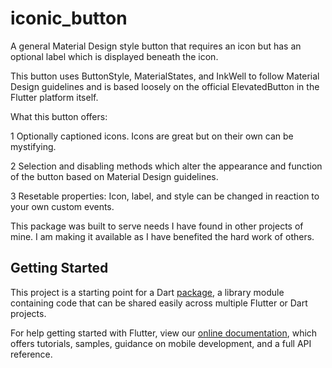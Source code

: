 # iconic_button

A general Material Design style button that requires an icon but has an optional label which is displayed beneath the
icon.

This button uses ButtonStyle, MaterialStates, and InkWell to follow Material Design guidelines and is based loosely on
the official ElevatedButton in the Flutter platform itself.

What this button offers:

1 Optionally captioned icons. Icons are great but on their own can be mystifying.

2 Selection and disabling methods which alter the appearance and function of the button based on Material Design
guidelines.

3 Resetable properties: Icon, label, and style can be changed in reaction to your own custom events.

This package was built to serve needs I have found in other projects of mine. I am making it available as I have benefited the hard work of others.



## Getting Started

This project is a starting point for a Dart
[package](https://flutter.dev/developing-packages/),
a library module containing code that can be shared easily across
multiple Flutter or Dart projects.

For help getting started with Flutter, view our 
[online documentation](https://flutter.dev/docs), which offers tutorials, 
samples, guidance on mobile development, and a full API reference.
